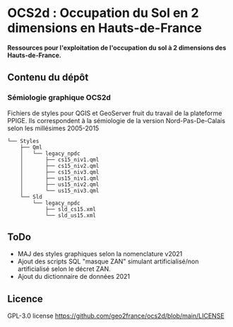 # OCS2d : Occupation du Sol en 2 dimensions en Hauts-de-France

**Ressources pour l'exploitation de l'occupation du sol à 2 dimensions des Hauts-de-France.**

## Contenu du dépôt

### Sémiologie graphique OCS2d

Fichiers de styles pour QGIS et GeoServer fruit du travail de la plateforme PPIGE.
Ils correspondent à la sémiologie de la version Nord-Pas-De-Calais selon les millésimes 2005-2015
```
└── Styles
    ├── Qml
    │   └── legacy_npdc
    │       ├── cs15_niv1.qml
    │       ├── cs15_niv2.qml
    │       ├── cs15_niv3.qml
    │       ├── us15_niv1.qml
    │       ├── us15_niv2.qml
    │       └── us15_niv3.qml
    └── Sld
        └── legacy_npdc
            ├── sld_cs15.xml
            └── sld_us15.xml
```

## ToDo

- MAJ des styles graphiques selon la nomenclature v2021
- Ajout des scripts SQL "masque ZAN" simulant artificialisé/non artificialisé selon le décret ZAN.
- Ajout du dictionnaire de données 2021

## Licence

GPL-3.0 license
<https://github.com/geo2france/ocs2d/blob/main/LICENSE>

